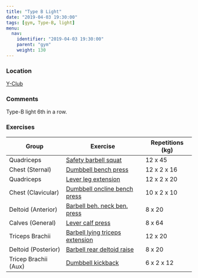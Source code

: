 ```yaml
---
title: "Type B Light"
date: "2019-04-03 19:30:00"
tags: [gym, Type-B, light]
menu:
  nav:
    identifier: "2019-04-03 19:30:00"
    parent: "gym"
    weight: 130
---
```


### Location

[Y-Club](https://www.yclub.org.uk/)

### Comments
Type-B light 6th in a row.

### Exercises

| Group | Exercise | Repetitions (kg) |
|-------|----------|-------------|
| Quadriceps | [Safety barbell squat](https://exrx.net/WeightExercises/Quadriceps/SBSquat) | 12 x 45 |
| Chest (Sternal) | [Dumbbell bench press](https://exrx.net/WeightExercises/PectoralSternal/DBBenchPress) | 12 x 2 x 16 |
| Quadriceps | [Lever leg extension](https://exrx.net/WeightExercises/Quadriceps/LVLegExtension) | 12 x 2 x 20 |
| Chest (Clavicular) | [Dumbbell oncline bench press](https://exrx.net/WeightExercises/PectoralClavicular/DBInclineBenchPress) | 10 x 2 x 10 |
| Deltoid (Anterior) | [Barbell beh. neck ben. press](https://exrx.net/WeightExercises/DeltoidAnterior/BBBehindNeckPress) | 8 x 20 |
| Calves (General) | [Lever calf press](https://exrx.net/WeightExercises/Gastrocnemius/LV45CalfPress) | 8 x 64 |
| Triceps Brachii  | [Barbell lying triceps extension](https://exrx.net/WeightExercises/Triceps/BBLyingTriExt) | 12 x 20 |
| Deltoid (Posterior) | [Barbell rear deltoid raise](https://exrx.net/WeightExercises/DeltoidPosterior/BBRearDeltRaise) | 8 x 20 |
| Tricep Brachii (Aux)    | [Dumbbell kickback](https://exrx.net/WeightExercises/Triceps/DBKickback) | 6 x 2 x 12 |

